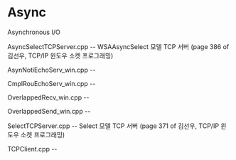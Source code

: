 # Async
Asynchronous I/O

AsyncSelectTCPServer.cpp -- WSAAsyncSelect 모델 TCP 서버 (page 386 of 김선우, TCP/IP 윈도우 소켓 프로그래밍)

AsynNotiEchoServ_win.cpp -- 

CmplRouEchoServ_win.cpp -- 

OverlappedRecv_win.cpp -- 

OverlappedSend_win.cpp -- 

SelectTCPServer.cpp -- Select 모델 TCP 서버 (page 371 of 김선우, TCP/IP 윈도우 소켓 프로그래밍)

TCPClient.cpp -- 

